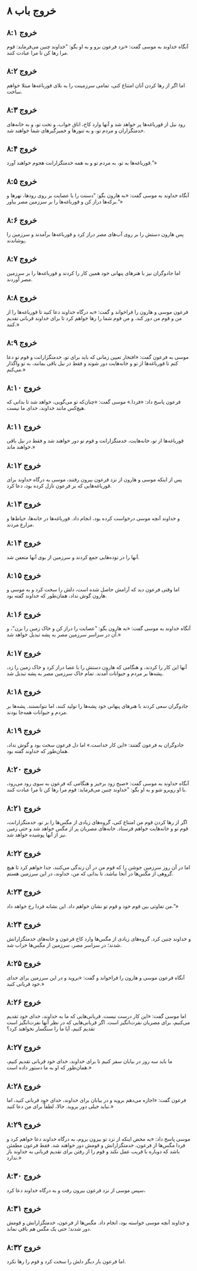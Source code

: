 # خروج باب ۸

## خروج ۸:۱
آنگاه خداوند به موسی گفت: «نزد فرعون برو و به او بگو: "خداوند چنین می‌فرماید: قوم مرا رها کن تا مرا عبادت کنند.

## خروج ۸:۲
اما اگر از رها کردن آنان امتناع کنی، تمامی سرزمینت را به بلای قورباغه‌ها مبتلا خواهم ساخت.

## خروج ۸:۳
رود نیل از قورباغه‌ها پر خواهد شد و آنها وارد کاخ، اتاق خواب، و تخت تو، و به خانه‌های خدمتگزاران و مردم تو، و به تنور‌ها و خمیرگیرهای شما خواهند شد.

## خروج ۸:۴
قورباغه‌ها به تو، به مردم تو و به همه خدمتگزارانت هجوم خواهند آورد."»

## خروج ۸:۵
آنگاه خداوند به موسی گفت: «به هارون بگو: "دستت را با عصایت بر روی رودها، نهرها و برکه‌ها دراز کن و قورباغه‌ها را بر سرزمین مصر بیاور."»

## خروج ۸:۶
پس هارون دستش را بر روی آب‌های مصر دراز کرد و قورباغه‌ها برآمدند و سرزمین را پوشاندند.

## خروج ۸:۷
اما جادوگران نیز با هنرهای پنهانی خود همین کار را کردند و قورباغه‌ها را بر سرزمین مصر آوردند.

## خروج ۸:۸
فرعون موسی و هارون را فراخواند و گفت: «به درگاه خداوند دعا کنید تا قورباغه‌ها را از من و قوم من دور کند، و من قوم شما را رها خواهم کرد تا برای خداوند قربانی تقدیم کنند.»

## خروج ۸:۹
موسی به فرعون گفت: «افتخار تعیین زمانی که باید برای تو، خدمتگزارانت و قوم تو دعا کنم تا قورباغه‌ها از تو و خانه‌هایت دور شوند و فقط در نیل باقی بمانند، به تو واگذار می‌کنم.»

## خروج ۸:۱۰
فرعون پاسخ داد: «فردا.» موسی گفت: «چنان‌که تو می‌گویی، خواهد شد تا بدانی که هیچ‌کس مانند خداوند، خدای ما نیست.

## خروج ۸:۱۱
قورباغه‌ها از تو، خانه‌هایت، خدمتگزارانت و قوم تو دور خواهند شد و فقط در نیل باقی خواهند ماند.»

## خروج ۸:۱۲
پس از اینکه موسی و هارون از نزد فرعون بیرون رفتند، موسی به درگاه خداوند برای قورباغه‌هایی که بر فرعون نازل کرده بود، دعا کرد.

## خروج ۸:۱۳
و خداوند آنچه موسی درخواست کرده بود، انجام داد. قورباغه‌ها در خانه‌ها، حیاط‌ها و مزارع مردند.

## خروج ۸:۱۴
آنها را در توده‌هایی جمع کردند و سرزمین از بوی آنها متعفن شد.

## خروج ۸:۱۵
اما وقتی فرعون دید که آرامش حاصل شده است، دلش را سخت کرد و به موسی و هارون گوش نداد، همان‌طور که خداوند گفته بود.

## خروج ۸:۱۶
آنگاه خداوند به موسی گفت: «به هارون بگو: "عصایت را دراز کن و خاک زمین را بزن"، و آن در سراسر سرزمین مصر به پشه تبدیل خواهد شد.»

## خروج ۸:۱۷
آنها این کار را کردند، و هنگامی که هارون دستش را با عصا دراز کرد و خاک زمین را زد، پشه‌ها بر مردم و حیوانات آمدند. تمام خاک سرزمین مصر به پشه تبدیل شد.

## خروج ۸:۱۸
جادوگران سعی کردند با هنرهای پنهانی خود پشه‌ها را تولید کنند، اما نتوانستند. پشه‌ها بر مردم و حیوانات همه‌جا بودند.

## خروج ۸:۱۹
جادوگران به فرعون گفتند: «این کار خداست.» اما دل فرعون سخت بود و گوش نداد، همان‌طور که خداوند گفته بود.

## خروج ۸:۲۰
آنگاه خداوند به موسی گفت: «صبح زود برخیز و هنگامی که فرعون به سوی رود می‌رود، با او روبرو شو و به او بگو: "خداوند چنین می‌فرماید: قوم مرا رها کن تا مرا عبادت کنند.

## خروج ۸:۲۱
اگر از رها کردن قوم من امتناع کنی، گروه‌های زیادی از مگس‌ها را بر تو، خدمتگزارانت، قوم تو و خانه‌هایت خواهم فرستاد. خانه‌های مصریان پر از مگس خواهد شد و حتی زمین نیز از آنها پوشیده خواهد شد.

## خروج ۸:۲۲
اما در آن روز سرزمین جوشن را که قوم من در آن زندگی می‌کنند، جدا خواهم کرد تا هیچ گروهی از مگس‌ها در آنجا نباشد، تا بدانی که من، خداوند، در این سرزمین هستم.

## خروج ۸:۲۳
من تفاوتی بین قوم خود و قوم تو نشان خواهم داد. این نشانه فردا رخ خواهد داد."»

## خروج ۸:۲۴
و خداوند چنین کرد. گروه‌های زیادی از مگس‌ها وارد کاخ فرعون و خانه‌های خدمتگزارانش شدند؛ در سراسر مصر، سرزمین از مگس‌ها خراب شد.

## خروج ۸:۲۵
آنگاه فرعون موسی و هارون را فراخواند و گفت: «بروید و در این سرزمین برای خدای خود قربانی کنید.»

## خروج ۸:۲۶
اما موسی گفت: «این کار درست نیست. قربانی‌هایی که ما به خداوند، خدای خود تقدیم می‌کنیم، برای مصریان نفرت‌انگیز است. اگر قربانی‌هایی که در نظر آنها نفرت‌انگیز است تقدیم کنیم، آیا ما را سنگسار نخواهند کرد؟

## خروج ۸:۲۷
ما باید سه روز در بیابان سفر کنیم تا برای خداوند، خدای خود قربانی تقدیم کنیم، همان‌طور که او به ما دستور داده است.»

## خروج ۸:۲۸
فرعون گفت: «اجازه می‌دهم بروید و در بیابان برای خداوند، خدای خود قربانی کنید، اما نباید خیلی دور بروید. حالا، لطفاً برای من دعا کنید.»

## خروج ۸:۲۹
موسی پاسخ داد: «به محض اینکه از نزد تو بیرون بروم، به درگاه خداوند دعا خواهم کرد و فردا مگس‌ها از فرعون، خدمتگزارانش و قومش دور خواهند شد. فقط فرعون مطمئن باشد که دوباره با فریب عمل نکند و قوم را از رفتن برای تقدیم قربانی به خداوند باز ندارد.»

## خروج ۸:۳۰
سپس موسی از نزد فرعون بیرون رفت و به درگاه خداوند دعا کرد،

## خروج ۸:۳۱
و خداوند آنچه موسی خواسته بود، انجام داد. مگس‌ها از فرعون، خدمتگزارانش و قومش دور شدند؛ حتی یک مگس هم باقی نماند.

## خروج ۸:۳۲
اما فرعون بار دیگر دلش را سخت کرد و قوم را رها نکرد.
